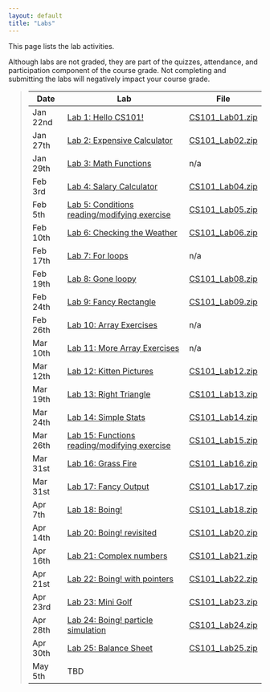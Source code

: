 ```yaml
---
layout: default
title: "Labs"
---
```


This page lists the lab activities.

Although labs are not graded, they are part of the quizzes, attendance,
and participation component of the course grade.  Not completing
and submitting the labs will negatively impact your course grade.

> Date | Lab | File
> ---- | --- | ----
> Jan 22nd | [Lab 1: Hello CS101!](lab01.html) | [CS101\_Lab01.zip](CS101_Lab01.zip)
> Jan 27th | [Lab 2: Expensive Calculator](lab02.html) | [CS101\_Lab02.zip](CS101_Lab02.zip)
> Jan 29th | [Lab 3: Math Functions](lab03.html) | n/a
> Feb 3rd | [Lab 4: Salary Calculator](lab04.html) | [CS101\_Lab04.zip](CS101_Lab04.zip)
> Feb 5th | [Lab 5: Conditions reading/modifying exercise](lab05.html) | [CS101\_Lab05.zip](CS101_Lab05.zip)
> Feb 10th | [Lab 6: Checking the Weather](lab06.html) | [CS101\_Lab06.zip](CS101_Lab06.zip)
> Feb 17th | [Lab 7: For loops](lab07.html) | n/a
> Feb 19th | [Lab 8: Gone loopy](lab08.html) | [CS101\_Lab08.zip](CS101_Lab08.zip)
> Feb 24th | [Lab 9: Fancy Rectangle](lab09.html) | [CS101\_Lab09.zip](CS101_Lab09.zip)
> Feb 26th | [Lab 10: Array Exercises](lab10.html) | n/a
> Mar 10th | [Lab 11: More Array Exercises](lab11.html) | n/a
> Mar 12th  | [Lab 12: Kitten Pictures](lab12.html) | [CS101\_Lab12.zip](CS101_Lab12.zip)
> Mar 19th | [Lab 13: Right Triangle](lab13.html) | [CS101\_Lab13.zip](CS101_Lab13.zip)
> Mar 24th  | [Lab 14: Simple Stats](lab14.html) | [CS101\_Lab14.zip](CS101_Lab14.zip)
> Mar 26th | [Lab 15: Functions reading/modifying exercise](lab15.html) | [CS101\_Lab15.zip](CS101_Lab15.zip)
> Mar 31st  | [Lab 16: Grass Fire](lab16.html) | [CS101\_Lab16.zip](CS101_Lab16.zip)
> Mar 31st  | [Lab 17: Fancy Output](lab17.html) | [CS101\_Lab17.zip](CS101_Lab17.zip)
> Apr 7th | [Lab 18: Boing!](lab18.html) | [CS101\_Lab18.zip](CS101_Lab18.zip)
> Apr 14th | [Lab 20: Boing! revisited](lab20.html) | [CS101\_Lab20.zip](CS101_Lab19.zip)
> Apr 16th | [Lab 21: Complex numbers](lab21.html) | [CS101\_Lab21.zip](CS101_Lab21.zip)
> Apr 21st | [Lab 22: Boing! with pointers](lab22.html) | [CS101\_Lab22.zip](CS101_Lab22.zip)
> Apr 23rd | [Lab 23: Mini Golf](lab23.html) | [CS101\_Lab23.zip](CS101_Lab23.zip)
> Apr 28th | [Lab 24: Boing! particle simulation](lab24.html) | [CS101\_Lab24.zip](CS101_Lab24.zip)
> Apr 30th | [Lab 25: Balance Sheet](lab25.html) | [CS101\_Lab25.zip](CS101_Lab25.zip)
> May 5th | TBD | 
